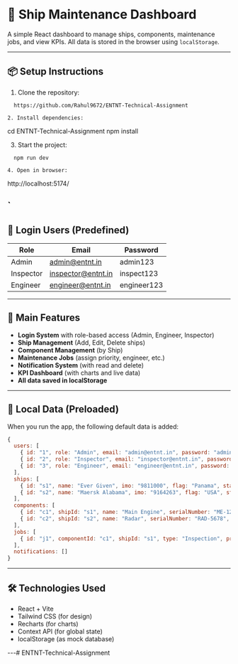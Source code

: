 # 🚢 Ship Maintenance Dashboard

A simple React dashboard to manage ships, components, maintenance jobs, and view KPIs. All data is stored in the browser using `localStorage`.

---

## 📦 Setup Instructions

1. Clone the repository:
  ```
    https://github.com/Rahul9672/ENTNT-Technical-Assignment

2. Install dependencies:
   ```
   cd ENTNT-Technical-Assignment
   npm install

3. Start the project:
 ```
   npm run dev

4. Open in browser:
 ```
   http://localhost:5174/
   
`
---

## 🧾 Login Users (Predefined)

| Role       | Email              | Password     |
|------------|--------------------|--------------|
| Admin      | admin@entnt.in     | admin123     |
| Inspector  | inspector@entnt.in | inspect123   |
| Engineer   | engineer@entnt.in  | engineer123  |

---

## 📁 Main Features

- **Login System** with role-based access (Admin, Engineer, Inspector)
- **Ship Management** (Add, Edit, Delete ships)
- **Component Management** (by Ship)
- **Maintenance Jobs** (assign priority, engineer, etc.)
- **Notification System** (with read and delete)
- **KPI Dashboard** (with charts and live data)
- **All data saved in localStorage**

---

## 💾 Local Data (Preloaded)

When you run the app, the following default data is added:

```js
{
  users: [
    { id: "1", role: "Admin", email: "admin@entnt.in", password: "admin123" },
    { id: "2", role: "Inspector", email: "inspector@entnt.in", password: "inspect123" },
    { id: "3", role: "Engineer", email: "engineer@entnt.in", password: "engine123" }
  ],
  ships: [
    { id: "s1", name: "Ever Given", imo: "9811000", flag: "Panama", status: "Active" },
    { id: "s2", name: "Maersk Alabama", imo: "9164263", flag: "USA", status: "Under Maintenance" }
  ],
  components: [
    { id: "c1", shipId: "s1", name: "Main Engine", serialNumber: "ME-1234", installDate: "2020-01-10", lastMaintenanceDate: "2024-03-12" },
    { id: "c2", shipId: "s2", name: "Radar", serialNumber: "RAD-5678", installDate: "2021-07-18", lastMaintenanceDate: "2023-12-01" }
  ],
  jobs: [
    { id: "j1", componentId: "c1", shipId: "s1", type: "Inspection", priority: "High", status: "Open", assignedEngineerId: "3", scheduledDate: "2025-05-05" }
  ],
  notifications: []
}
```

---

## 🛠 Technologies Used

- React + Vite
- Tailwind CSS (for design)
- Recharts (for charts)
- Context API (for global state)
- localStorage (as mock database)

---# ENTNT-Technical-Assignment
